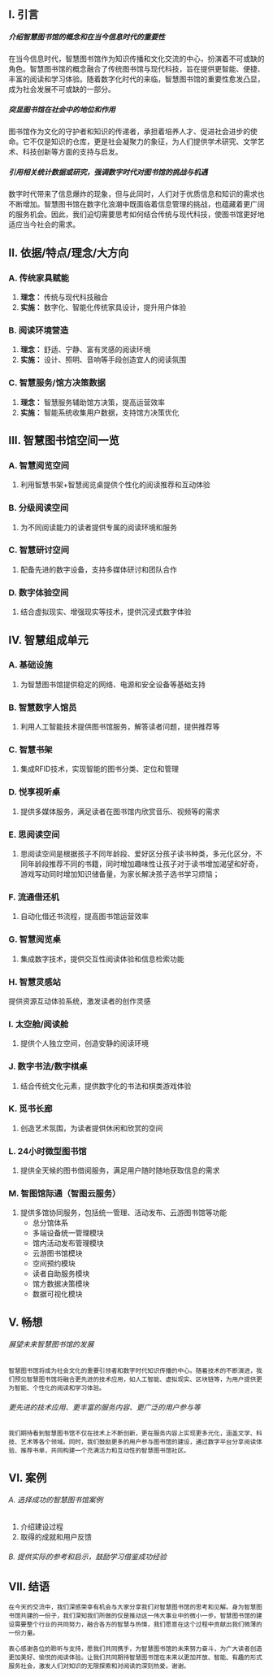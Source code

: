 ## I. 引言

##### 介绍智慧图书馆的概念和在当今信息时代的重要性

在当今信息时代，智慧图书馆作为知识传播和文化交流的中心，扮演着不可或缺的角色。智慧图书馆的概念融合了传统图书馆与现代科技，旨在提供更智能、便捷、丰富的阅读和学习体验。随着数字化时代的来临，智慧图书馆的重要性愈发凸显，成为社会发展不可或缺的一部分。

##### 突显图书馆在社会中的地位和作用

图书馆作为文化的守护者和知识的传递者，承担着培养人才、促进社会进步的使命。它不仅是知识的仓库，更是社会凝聚力的象征，为人们提供学术研究、文学艺术、科技创新等方面的支持与启发。

##### 引用相关统计数据或研究，强调数字时代对图书馆的挑战与机遇

数字时代带来了信息爆炸的现象，但与此同时，人们对于优质信息和知识的需求也不断增加。智慧图书馆在数字化浪潮中既面临着信息管理的挑战，也蕴藏着更广阔的服务机会。因此，我们迫切需要思考如何结合传统与现代科技，使图书馆更好地适应当今社会的需求。

## II. 依据/特点/理念/大方向

### A. 传统家具赋能
   1. **理念：** 传统与现代科技融合
   2. **实施：** 数字化、智能化传统家具设计，提升用户体验

### B. 阅读环境营造
   1. **理念：** 舒适、宁静、富有灵感的阅读环境
   2. **实施：** 设计、照明、音响等手段创造宜人的阅读氛围

### C. 智慧服务/馆方决策数据
   1. **理念：** 智慧服务辅助馆方决策，提高运营效率
   2. **实施：** 智能系统收集用户数据，支持馆方决策优化

## III. 智慧图书馆空间一览

### A. 智慧阅览空间
   1. 利用智慧书架+智慧阅览桌提供个性化的阅读推荐和互动体验

### B. 分级阅读空间
   1. 为不同阅读能力的读者提供专属的阅读环境和服务

### C. 智慧研讨空间
   1. 配备先进的数字设备，支持多媒体研讨和团队合作

### D. 数字体验空间
   1. 结合虚拟现实、增强现实等技术，提供沉浸式数字体验

## IV. 智慧组成单元

### A. 基础设施
   1. 为智慧图书馆提供稳定的网络、电源和安全设备等基础支持

### B. 智慧数字人馆员
   1. 利用人工智能技术提供图书馆服务，解答读者问题，提供推荐等

### C. 智慧书架
   1. 集成RFID技术，实现智能的图书分类、定位和管理

### D. 悦享视听桌
   1. 提供多媒体服务，满足读者在图书馆内欣赏音乐、视频等的需求

### E. 思阅读空间
   1. 思阅读空间是根据孩子不同年龄段、爱好区分孩子读书种类，多元化区分，不同年龄段推荐不同的书籍，同时增加趣味性让孩子对于读书增加渴望和好奇，游戏写动同时增加知识储备量，为家长解决孩子选书学习烦恼；

### F. 流通借还机
   1. 自动化借还书流程，提高图书馆运营效率

### G. 智慧阅览桌
   1. 集成数字技术，提供交互性阅读体验和信息检索功能

### H. 智慧灵感站
   提供资源互动体验系统，激发读者的创作灵感

### I. 太空舱/阅读舱
   1. 提供个人独立空间，创造安静的阅读环境

### J. 数字书法/数字棋桌
   1. 结合传统文化元素，提供数字化的书法和棋类游戏体验

### K. 觅书长廊
   1. 创造艺术氛围，为读者提供休闲和欣赏的空间

### L. 24小时微型图书馆
   1. 提供全天候的图书借阅服务，满足用户随时随地获取信息的需求

### M. 智图馆际通（智图云服务）
   1. 提供多馆协同服务，包括统一管理、活动发布、云游图书馆等功能
      - 总分馆体系
      - 多端设备统一管理模块
      - 馆内活动发布管理模块
      - 云游图书馆模块
      - 空间预约模块
      - 读者自助服务模块
      - 馆方数据决策模块
      - 数据可视化模块

## V. 畅想

###### 展望未来智慧图书馆的发展
	智慧图书馆将成为社会文化的重要引领者和数字时代知识传播的中心。随着技术的不断演进，我们预见智慧图书馆将融合更先进的技术应用，如人工智能、虚拟现实、区块链等，为用户提供更为智能、个性化的阅读和学习体验。

###### 更先进的技术应用、更丰富的服务内容、更广泛的用户参与等
	我们期待看到智慧图书馆不仅在技术上不断创新，更在服务内容上实现更多元化，涵盖文学、科技、艺术等各个领域。同时，我们鼓励更多的用户参与图书馆的建设，通过数字平台分享阅读体验、推荐书单，共同构建一个充满活力和互动性的智慧图书馆社区。

## VI. 案例

###### A. 选择成功的智慧图书馆案例
1. 介绍建设过程
2. 取得的成就和用户反馈

###### B. 提供实际的参考和启示，鼓励学习借鉴成功经验

## VII. 结语
	在今天的交流中，我们深感荣幸有机会与大家分享我们对智慧图书馆的思考和见解。身为智慧图书馆共建的一份子，我们深知我们所做的仅是推动这一伟大事业中的微小一步。智慧图书馆的建设需要整个行业的共同努力，融合各方的智慧与热情，我们愿意在这个过程中贡献出我们微薄的一份力量。

	衷心感谢各位的聆听与支持，愿我们共同携手，为智慧图书馆的未来努力奋斗，为广大读者创造更加美好、愉悦的阅读体验。让我们共同期待智慧图书馆在未来以更加开放、智能、有趣的形式服务社会，激发人们对知识的无限探索和对阅读的深刻热爱。谢谢。
